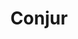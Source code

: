 ---
blog: https://blog.conjur.org/
git: https://github.com/cyberark/conjur
logohandle: conjur
sort: conjur
title: Conjur
website: https://www.conjur.org/
---